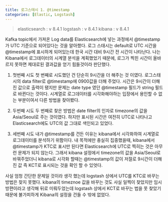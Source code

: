 ```yaml
---
title: 로그스태시 1. @timestamp
categories: [Elastic, Logstash]
---
```


> elasticsearch : v 8.4.1
> logstash : v 8.4.1
> kibana : v 8.4.1

Kafka topic에서 가져온 Log data를 Elasticsearch에 넣는 과정에서 @timestamp가 UTC 기준으로 되어있다는 것을 알아챘다.
로그 스태시는 default로 UTC 시간을 @timestamp에 표시하게 되어있는데 한국 시간 대비 9시간 전 시간이 나타난다.
나는 Kibana에서 로그데이터의 시계열 분석을 계획했었기 때문에, 로그가 찍힌 시간이 올바르지 못하면 제대로된 결과값을 얻기 힘들것이라 판단했다.

1. 첫번째 시도
첫 번째로 시도했던 건 단순히 9시간을 더 해주는 것 이였다.
로그스태시의 data filter로 @timestamp에 0900값을 더해 주었다.
시간은 9시간이 더해진 값으로 출력이 됐지만 문제는 date type 였던 @timestamp 필드가 string 필드로 바뀐다는 것이다.
시계열로 로그데이터를 시각화해야하는 입장에서 용인할 수 없는 부분이여서 다른 방법을 찾아봤다.

2. 두번째 시도
두 번째로 찾은 방법은 date filter의 인자로 timezone의 값을 Asia/Seoul로 주는 것이였다.
하지만 표시된 시간은 여전히 UTC로 나타나고 Elasticsearch에도 UTC의 값 그대로 색인되고 있었다.

3. 세번째 시도
내가 @timestamp를 건든 이유는 kibana에서 시각화하여 시계열로 로그데이터를 분석하기 위함이다.
내 목적에만 충실히 집중했을때, kibana에서 @timestamp가 KTC로 표시만 된다면 Elasticsearch에 UTC로 찍히는 것은 아무런 문제가 되지 않는다.
그래서 kibana 설정에서 timezone의 값을 Asia/Seoul로 바꿔주었더니 kibana로 시각화 할때는 @timestamp의 값이 저절로 9시간이 더해진 값 즉 KCT로 표시되는 것을 확인 할 수 있엇다.


사실 엄청 간단한 문제일 것이라 생각 했는데 logstash 상에서 UTC를 KTC로 바꾸는 방법은 찾지 못했다.
kibana의 timeznoe 값을 바꾸는 것도 사실 일찍이 찾았지만 임시 방편이라고 생각해 뒤로 미뤄두었는데
logstash 상에서 KCT로 바꾸는 법을 못 찾았기 때문에 불가피하게 Kibana의 설정을 건들 수 밖에 없었다.

